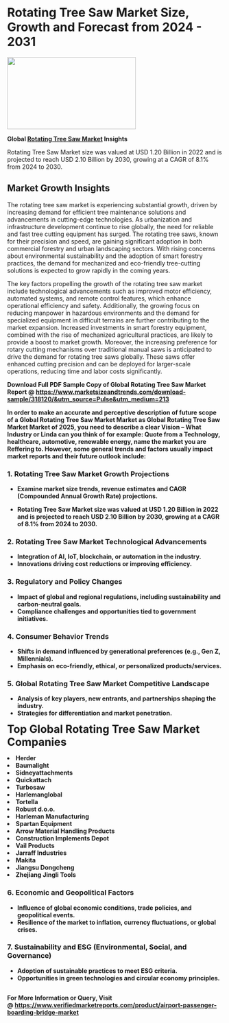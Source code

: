 <H1>Rotating Tree Saw Market Size, Growth and Forecast from 2024 - 2031</H1><img class="aligncenter size-medium wp-image-584254" src="https://thirdeyenews.in/wp-content/uploads/2024/09/Global-Market-Research-300x168.jpeg" alt="" width="300" height="168" /><p><strong>Global&nbsp;<a href="https://www.marketsizeandtrends.com/download-sample/318120/&amp;utm_source=Pulse&amp;utm_medium=213">Rotating Tree Saw Market</a> Insights</strong></p><p>Rotating Tree Saw Market size was valued at USD 1.20 Billion in 2022 and is projected to reach USD 2.10 Billion by 2030, growing at a CAGR of 8.1% from 2024 to 2030.</p><p><h2>Market Growth Insights</h2> <p>The rotating tree saw market is experiencing substantial growth, driven by increasing demand for efficient tree maintenance solutions and advancements in cutting-edge technologies. As urbanization and infrastructure development continue to rise globally, the need for reliable and fast tree cutting equipment has surged. The rotating tree saws, known for their precision and speed, are gaining significant adoption in both commercial forestry and urban landscaping sectors. With rising concerns about environmental sustainability and the adoption of smart forestry practices, the demand for mechanized and eco-friendly tree-cutting solutions is expected to grow rapidly in the coming years.</p> <p><strong></strong></p> <p>The key factors propelling the growth of the rotating tree saw market include technological advancements such as improved motor efficiency, automated systems, and remote control features, which enhance operational efficiency and safety. Additionally, the growing focus on reducing manpower in hazardous environments and the demand for specialized equipment in difficult terrains are further contributing to the market expansion. Increased investments in smart forestry equipment, combined with the rise of mechanized agricultural practices, are likely to provide a boost to market growth. Moreover, the increasing preference for rotary cutting mechanisms over traditional manual saws is anticipated to drive the demand for rotating tree saws globally. These saws offer enhanced cutting precision and can be deployed for larger-scale operations, reducing time and labor costs significantly.</p> <p><strong></p><p><span class=""><strong>Download Full PDF Sample Copy of Global Rotating Tree Saw Market Report</strong> @ <a href="https://www.marketsizeandtrends.com/download-sample/318120/&amp;utm_source=Pulse&amp;utm_medium=213" target="_blank">https://www.marketsizeandtrends.com/download-sample/318120/&amp;utm_source=Pulse&amp;utm_medium=213</a></span></p><p>In order to make an accurate and perceptive description of future scope of a Global&nbsp;Rotating Tree Saw Market Market as Global&nbsp;Rotating Tree Saw Market Market of 2025, you need to describe a clear Vision &ndash; What Industry or Linda can you think of for example: Quote from a Technology, healthcare, automotive, renewable energy, name the market you are Reffering to. However, some general trends and factors usually impact market reports and their future outlook include:</p><h3>1.&nbsp;<strong>Rotating Tree Saw Market Growth Projections</strong></h3><ul><li>Examine market size trends, revenue estimates and CAGR (Compounded Annual Growth Rate) projections.</li><li><p>Rotating Tree Saw Market size was valued at USD 1.20 Billion in 2022 and is projected to reach USD 2.10 Billion by 2030, growing at a CAGR of 8.1% from 2024 to 2030.</p></li></ul><h3>2.&nbsp;<strong>Rotating Tree Saw Market Technological Advancements</strong></h3><ul><li>Integration of AI, IoT, blockchain, or automation in the industry.</li><li>Innovations driving cost reductions or improving efficiency.</li></ul><h3>3.&nbsp;<strong>Regulatory and Policy Changes</strong></h3><ul><li>Impact of global and regional regulations, including sustainability and carbon-neutral goals.</li><li>Compliance challenges and opportunities tied to government initiatives.</li></ul><h3>4.&nbsp;<strong>Consumer Behavior Trends</strong></h3><ul><li>Shifts in demand influenced by generational preferences (e.g., Gen Z, Millennials).</li><li>Emphasis on eco-friendly, ethical, or personalized products/services.</li></ul><h3>5.&nbsp;<strong>Global Rotating Tree Saw Market Competitive Landscape</strong></h3><ul><li>Analysis of key players, new entrants, and partnerships shaping the industry.</li><li>Strategies for differentiation and market penetration.</li></ul><p data-pm-slice="1 1 []"><span style="color: inherit; font-family: inherit; font-size: 25px;">Top Global Rotating Tree Saw Market Companies</span></p><div class="" data-test-id=""><p><li>Herder</li><li> Baumalight</li><li> Sidneyattachments</li><li> Quickattach</li><li> Turbosaw</li><li> Harlemanglobal</li><li> Tortella</li><li> Robust d.o.o.</li><li> Harleman Manufacturing</li><li> Spartan Equipment</li><li> Arrow Material Handling Products</li><li> Construction Implements Depot</li><li> Vail Products</li><li> Jarraff Industries</li><li> Makita</li><li> Jiangsu Dongcheng</li><li> Zhejiang Jingli Tools</li></p></div><h3>6.&nbsp;<strong>Economic and Geopolitical Factors</strong></h3><ul><li>Influence of global economic conditions, trade policies, and geopolitical events.</li><li>Resilience of the market to inflation, currency fluctuations, or global crises.</li></ul><h3>7.&nbsp;<strong>Sustainability and ESG (Environmental, Social, and Governance)</strong></h3><ul><li>Adoption of sustainable practices to meet ESG criteria.</li><li>Opportunities in green technologies and circular economy principles.</li></ul><h2><strong style="font-size: 14px;">For More Information or Query, Visit @&nbsp;</strong><a style="background-color: #ffffff; font-size: 14px;" href="https://www.marketsizeandtrends.com/report/rotating-tree-saw-market/" target="_blank">https://www.verifiedmarketreports.com/product/airport-passenger-boarding-bridge-market</a></h2>
